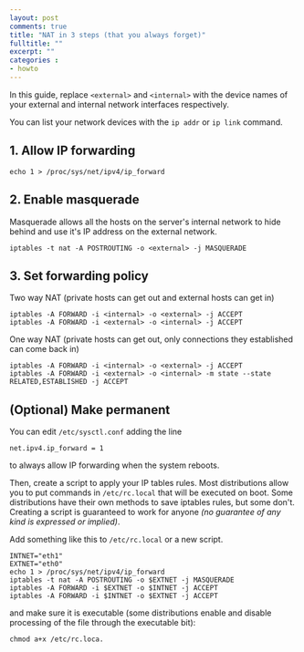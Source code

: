 ```yaml
---
layout: post
comments: true
title: "NAT in 3 steps (that you always forget)"
fulltitle: ""
excerpt: ""
categories : 
- howto
---
```


In this guide, replace `<external>` and `<internal>` with the device names of your external and internal network interfaces respectively.

You can list your network devices with the `ip addr` or `ip link` command.

## 1. Allow IP forwarding

```
echo 1 > /proc/sys/net/ipv4/ip_forward
```

## 2. Enable masquerade

Masquerade allows all the hosts on the server's internal network to hide behind and use it's IP address on the external network.

```
iptables -t nat -A POSTROUTING -o <external> -j MASQUERADE
```

## 3. Set forwarding policy

Two way NAT (private hosts can get out and external hosts can get in)

```
iptables -A FORWARD -i <internal> -o <external> -j ACCEPT
iptables -A FORWARD -i <external> -o <internal> -j ACCEPT
```

One way NAT (private hosts can get out, only connections they established can come back in)

```
iptables -A FORWARD -i <internal> -o <external> -j ACCEPT
iptables -A FORWARD -i <external> -o <internal> -m state --state RELATED,ESTABLISHED -j ACCEPT
```

## (Optional) Make permanent

You can edit `/etc/sysctl.conf` adding the line

```
net.ipv4.ip_forward = 1
```

to always allow IP forwarding when the system reboots.

Then, create a script to apply your IP tables rules. Most distributions allow you to put commands in `/etc/rc.local` that will be executed on boot. Some distributions have their own methods to save iptables rules, but some don't. Creating a script is guaranteed to work for anyone *(no guarantee of any kind is expressed or implied)*.

Add something like this to `/etc/rc.local` or a new script.

```
INTNET="eth1"
EXTNET="eth0"
echo 1 > /proc/sys/net/ipv4/ip_forward
iptables -t nat -A POSTROUTING -o $EXTNET -j MASQUERADE
iptables -A FORWARD -i $EXTNET -o $INTNET -j ACCEPT
iptables -A FORWARD -i $INTNET -o $EXTNET -j ACCEPT
```

and make sure it is executable (some distributions enable and disable processing of the file through the executable bit):

```
chmod a+x /etc/rc.loca.
```